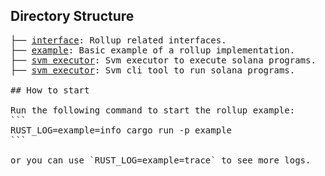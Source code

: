 
## Directory Structure

<pre>
├── <a href="./interface">interface</a>: Rollup related interfaces.
├── <a href="./example">example</a>: Basic example of a rollup implementation.
├── <a href="./svm/executor">svm executor</a>: Svm executor to execute solana programs.
├── <a href="./svm/cli">svm executor</a>: Svm cli tool to run solana programs.

## How to start

Run the following command to start the rollup example:
```
RUST_LOG=example=info cargo run -p example
```

or you can use `RUST_LOG=example=trace` to see more logs.
